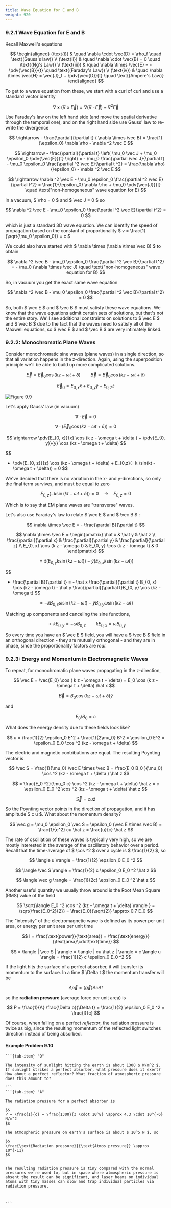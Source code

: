 ```yaml
---
title: Wave Equation for E and B
weight: 920
---
```


### 9.2.1 Wave Equation for __E__ and __B__

Recall Maxwell's equations

$$
\begin{aligned} (\text{i}) & \quad \nabla \cdot  \vec{D} = \rho_f \quad \text{(Gauss's law)} \\ (\text{ii}) & \quad \nabla \cdot  \vec{B} = 0 \quad \text{(Ng's Law)} \\ (\text{iii}) & \quad \nabla \times  \vec{E} = - \pdv{\vec{B}}{t} \quad \text{(Faraday's Law}) \\ (\text{iv}) & \quad \nabla \times  \vec{H} = \vec{J}_f + \pdv{\vec{D}}{t} \quad \text{(Ampere's Law)} \end{aligned}
$$


To get to a wave equation from these, we start with a curl of curl and use a standard vector identity

$$
\nabla \times  (\nabla \times  \vec E) = \nabla  ( \nabla \cdot  \vec E) - \nabla  ^2 \vec E
$$

Use Faraday's law on the left hand side (and move the spatial derivative through the temporal one), and on the right hand side use Gauss' law to re-write the divergence

$$
\rightarrow - \frac{\partial}{\partial t} ( \nabla \times  \vec B) = \frac{1}{\epsilon_0} \nabla  \rho - \nabla  ^2 \vec E
$$


$$
\rightarrow - \frac{\partial}{\partial t} \left( \mu_0 \vec J + \mu_0 \epsilon_0 \pdv{\vec{E}}{t} \right) = - \mu_0 \frac{\partial \vec J}{\partial t} - \mu_0 \epsilon_0 \frac{\partial ^2 \vec E}{\partial t ^2} = \frac{\nabla  \rho}{\epsilon_0} - \nabla  ^2 \vec E
$$


$$
\rightarrow \nabla  ^2 \vec E - \mu_0 \epsilon_0 \frac{\partial ^2 \vec E}{\partial t^2} = \frac{1}{\epsilon_0} \nabla  \rho + \mu_0 \pdv{\vec{J}}{t} \quad \text{"non-homogeneous" wave equation for E}
$$

In a vacuum, $ \rho = 0 $ and $ \vec J = 0 $ so

$$
\nabla  ^2 \vec E - \mu_0 \epsilon_0 \frac{\partial ^2 \vec E}{\partial t^2} = 0
$$

which is just a standard 3D wave equation. We can identify the speed of propagation based on the constant of proportionality $ v = \frac{1}{\sqrt{\mu_0 \epsilon_0}} = c $

We could also have started with $ \nabla \times  (\nabla \times  \vec B) $ to obtain

$$
\nabla  ^2 \vec B - \mu_0 \epsilon_0 \frac{\partial ^2 \vec B}{\partial t^2} = - \mu_0 (\nabla \times  \vec J) \quad \text{"non-homogeneous" wave equation for B}
$$

So, in vacuum you get the exact same wave equation

$$
\nabla  ^2 \vec B - \mu_0 \epsilon_0 \frac{\partial ^2 \vec B}{\partial t^2} = 0
$$


So, both $ \vec E $ and $ \vec B $ must satisfy these wave equations. We know that the wave equations admit certain sets of solutions, but that's not the entire story. We'll see additional constraints on solutions to $ \vec E $ and $ \vec B $ due to the fact that the waves need to satisfy all of the Maxwell equations, so $ \vec E $ and $ \vec B $ are very intimately linked.

### 9.2.2: Monochromatic Plane Waves

Consider monochromatic sine waves (plane waves) in a single direction, so that all variation happens in the z-direction. Again, using the superposition principle we'll be able to build up more complicated solutions.


$$
\vec E = \vec E_0 \cos (k z - \omega t + \delta) \qquad \vec B = \vec B_0 \cos (k z - \omega t + \delta)
$$


$$
\vec E_0 = E_{0, x} \hat x + E_{0, y} \hat y + E_{0, z} \hat z
$$


![Figure 9.9](../img/9.9.png)

Let's apply Gauss' law (in vacuum)

$$
\nabla \cdot  \vec E = 0
$$


$$
\nabla \cdot  (\vec E_0 \cos (k z - \omega t + \delta) ) = 0
$$


$$
\rightarrow \pdv{E_{0, x}}{x} \cos (k z - \omega t + \delta ) + \pdv{E_{0, y}}{y} \cos (kz - \omega t + \delta)
$$


$$
+ \pdv{E_{0, z}}{z} \cos (kz - \omega t + \delta) + E_{0,z}(- k \sin(kt - \omega t + \delta)) = 0
$$

We've decided that there is no variation in the x- and y-directions, so only the final term survives, and must be equal to zero

$$
E_{0, z} (- k \sin(kt - \omega t + \delta)) = 0 \quad \rightarrow \quad E_{0,z} = 0
$$

Which is to say that EM plane waves are "transverse" waves.

Let's also use Faraday's law to relate $ \vec E $ and $ \vec B $ :

$$
\nabla \times  \vec E = - \frac{\partial B}{\partial t}
$$


$$
\nabla \times  \vec E = \begin{pmatrix}
 \hat x & \hat y & \hat z \\
 \frac{\partial}{\partial x} & \frac{\partial}{\partial y} & \frac{\partial}{\partial z} \\
 E_{0, x} \cos (k z - \omega t) & E_{0, y} \cos (k z - \omega t) & 0
\end{pmatrix}
$$


$$
= \hat x ( E_{0, y} k \sin(kz - \omega t)) - \hat y (E_{0, x} k \sin(k z - \omega t))
$$


$$
- \frac{\partial B}{\partial t} = - \hat x \frac{\partial}{\partial t} B_{0, x} \cos (kz - \omega t) - \hat y \frac{\partial}{\partial t}B_{0, y} \cos (kz - \omega t)
$$


$$
= - \hat x B_{0, x} \omega \sin (k z - \omega t) - \hat y B_{0, y} \omega \sin (kz - \omega t)
$$

Matching up components and canceling the sine functions,

$$
\rightarrow k E_{0, y} = - \omega B_{0, x} \qquad k E_{0, x} = \omega B_{0, y}
$$

So every time you have an $ \vec E $ field, you will have a $ \vec B $ field in an orthogonal direction - they are mutually orthogonal - and they are in phase, since the proportionality factors are _real_.

### 9.2.3: Energy and Momentum in Electromagnetic Waves

To repeat, for monochromatic plane waves propagating in the z-direction,

$$
\vec E = \vec{E_0} \cos ( k z - \omega t + \delta) = E_0 \cos (k z - \omega t + \delta) \hat x
$$


$$
\vec B = B_0 \cos (kz - \omega t + \delta) \hat y
$$

and

$$
E_0 / B_0 = c
$$


What does the energy density due to these fields look like?

$$
u = \frac{1}{2} \epsilon_0 E^2 + \frac{1}{2\mu_0} B^2 = \epsilon_0 E^2 = \epsilon_0 E_0 \cos ^2 (kz - \omega t + \delta)
$$

The electric and magnetic contributions are equal. The resulting Poynting vector is

$$
\vec S = \frac{1}{\mu_0} \vec E \times \vec B = \frac{E_0 B_0 }{\mu_0} \cos ^2 (kz - \omega t + \delta ) \hat z
$$


$$
= \frac{E_0 ^2}{\mu_0 c} \cos ^2 (kz - \omega t + \delta) \hat z = c \epsilon_0 E_0 ^2 \cos ^2 (kz - \omega t + \delta) \hat z
$$


$$
\vec S = c u \hat z
$$

So the Poynting vector points in the direction of propagation, and it has amplitude $ c u $. What about the momentum density?

$$
\vec g = \mu_0 \epsilon_0 \vec S = \epsilon_0 (\vec E \times \vec B) = \frac{1}{c^2} cu \hat z = \frac{u}{c} \hat z
$$


The rate of oscillation of these waves is typically very high, so we are mostly interested in the average of the oscillatory behavior over a period. Recall that the time-average of $ \cos ^2 $ over a cycle is $ \frac{1}{2} $, so 


$$
\langle u \rangle = \frac{1}{2} \epsilon_0 E_0 ^2
$$


$$
\langle \vec S \rangle = \frac{1}{2} c \epsilon_0 E_0 ^2 \hat z
$$


$$
\langle \vec g \rangle = \frac{1}{2c} \epsilon_0 E_0 ^2 \hat z
$$


Another useful quantity we usually throw around is the Root Mean Square (RMS) value of the field

$$
\sqrt{\langle E_0 ^2 \cos ^2 (kz - \omega t + \delta) \rangle } = \sqrt{\frac{E_0^2}{2}} = \frac{E_0}{\sqrt{2}} \approx 0.7 E_0
$$


The "intensity" of the electromagnetic wave is defined as its power per unit area, or energy per unit area per unit time

$$
I = \frac{\text{power}}{\text{area}} = \frac{\text{energy}}{\text{area}\cdot\text{time}} 
$$


$$
= \langle | \vec S | \rangle = \langle | cu \hat z | \rangle = c \langle u \rangle = \frac{1}{2} c \epsilon_0 E_0 ^2
$$

If the light hits the surface of a perfect absorber, it will transfer its momentum to the surface. In a time $ \Delta t $ the momentum transfer will be

$$
\Delta \vec p = \langle \vec g \rangle A c \Delta t
$$

so the __radiation pressure__ (average force per unit area) is

$$
P = \frac{1}{A} \frac{\Delta p}{\Delta t} = \frac{1}{2} \epsilon_0 E_0 ^2 = \frac{I}{c}
$$

Of course, when falling on a perfect _reflector_, the radiation pressure is twice as big, since the resulting momentum of the reflected light switches direction instead of being absorbed.


#### Example Problem 9.10

````{tab-set}
```{tab-item} "Q"

The intensity of sunlight hitting the earth is about 1300 $ W/m^2 $. If sunlight strikes a perfect absorber, what pressure does it exert? How about a perfect reflector? What fraction of atmospheric pressure does this amount to?

```
```{tab-item} "A"

The radiation pressure for a perfect absorber is

$$
P = \frac{I}{c} = \frac{1300}{3 \cdot 10^8} \approx 4.3 \cdot 10^{-6} N/m^2
$$

The atmospheric pressure on earth's surface is about $ 10^5 N $, so

$$
\frac{\text{Radiation pressure}}{\text{Atmos pressure}} \approx 10^{-11}
$$


The resulting radiation pressure is tiny compared with the normal pressures we're used to, but in space where atmospheric pressure is absent the result can be significant, and laser beams on individual atoms with tiny masses can slow and trap individual particles via radiation pressure.



```
````


